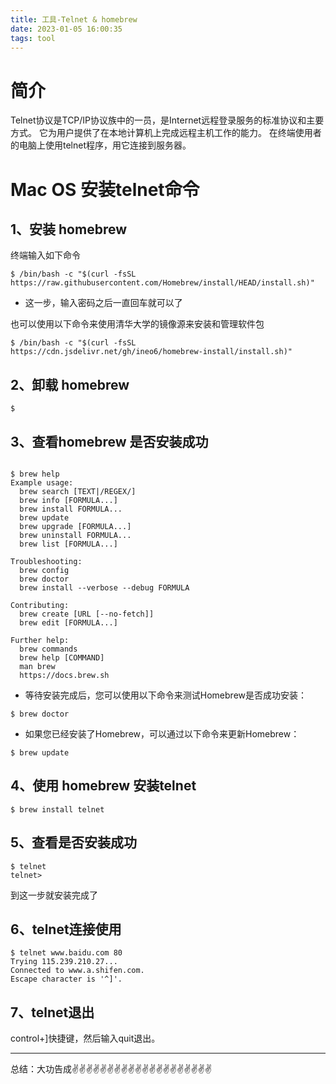 ```yaml
---
title: 工具-Telnet & homebrew
date: 2023-01-05 16:00:35
tags: tool
---
```


<meta name="referrer" content="no-referrer"/>


# 简介

Telnet协议是TCP/IP协议族中的一员，是Internet远程登录服务的标准协议和主要方式。 它为用户提供了在本地计算机上完成远程主机工作的能力。 在终端使用者的电脑上使用telnet程序，用它连接到服务器。

# Mac OS 安装telnet命令

## 1、安装 homebrew

终端输入如下命令

```
$ /bin/bash -c "$(curl -fsSL https://raw.githubusercontent.com/Homebrew/install/HEAD/install.sh)"
```

* 这一步，输入密码之后一直回车就可以了

也可以使用以下命令来使用清华大学的镜像源来安装和管理软件包
```
$ /bin/bash -c "$(curl -fsSL https://cdn.jsdelivr.net/gh/ineo6/homebrew-install/install.sh)"
```

## 2、卸载 homebrew

```
$
```
##  3、查看homebrew 是否安装成功

```

$ brew help
Example usage:
  brew search [TEXT|/REGEX/]
  brew info [FORMULA...]
  brew install FORMULA...
  brew update
  brew upgrade [FORMULA...]
  brew uninstall FORMULA...
  brew list [FORMULA...]

Troubleshooting:
  brew config
  brew doctor
  brew install --verbose --debug FORMULA

Contributing:
  brew create [URL [--no-fetch]]
  brew edit [FORMULA...]

Further help:
  brew commands
  brew help [COMMAND]
  man brew
  https://docs.brew.sh
```

* 等待安装完成后，您可以使用以下命令来测试Homebrew是否成功安装：
```
$ brew doctor
```

* 如果您已经安装了Homebrew，可以通过以下命令来更新Homebrew：
```
$ brew update
```
## 4、使用 homebrew 安装telnet

```
$ brew install telnet
```
## 5、查看是否安装成功
```
$ telnet
telnet> 
```
到这一步就安装完成了

## 6、telnet连接使用

```
$ telnet www.baidu.com 80
Trying 115.239.210.27...
Connected to www.a.shifen.com.
Escape character is '^]'.
```

## 7、telnet退出
control+]快捷键，然后输入quit退出。

---
总结：大功告成✌️✌️✌️✌️✌️✌️✌️✌️✌️✌️✌️✌️✌️✌️✌️✌️✌️✌️✌️✌️
